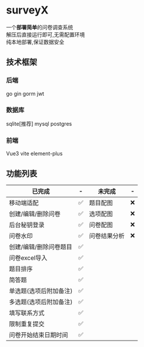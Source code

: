 # surveyX

一个**部署简单**的问卷调查系统  
解压后直接运行即可,无需配置环境  
纯本地部署,保证数据安全

## 技术框架

### 后端
go gin gorm jwt 

### 数据库
sqlite[推荐]  mysql  postgres
 
### 前端
Vue3 vite element-plus


## 功能列表
| 已完成 | - | 未完成 | - |
| - | - |- | - |
| 移动端适配 | ✅ |  题目配图 | ❌ |
| 创建/编辑/删除问卷 | ✅ |  选项配图 |  ❌ |
| 后台秘钥登录 | ✅   |问卷配图 |  ❌ |
| 问卷水印 | ✅ |问卷结果分析 |  ❌ |
| 创建/编辑/删除问卷题目 | ✅ |
| 问卷excel导入| ✅ |
| 题目排序 | ✅ |
| 简答题 | ✅ |
| 单选题(选项后附加备注) | ✅ |
| 多选题(选项后附加备注) | ✅ |
| 填写联系方式 | ✅ |
| 限制重复提交 | ✅ |
| 问卷开始结束日期时间 | ✅ |





